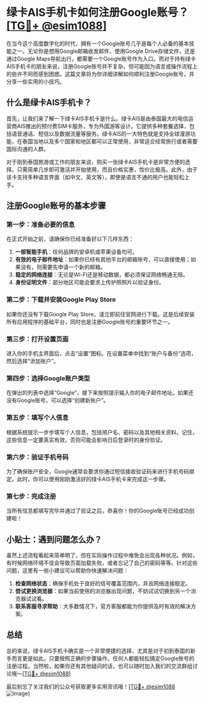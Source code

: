 # 绿卡AIS手机卡如何注册Google账号？[[TG💪+ @esim1088](https://t.me/s/esim1088)]

在当今这个高度数字化的时代，拥有一个Google账号几乎是每个人必备的基本技能之一。无论你是想用Google邮箱收发邮件、使用Google Drive存储文件，还是通过Google Maps导航出行，都需要一个Google账号作为入口。而对于持有绿卡AIS手机卡的朋友来说，注册Google账号并不复杂，但可能因为语言或操作流程上的些许不同而感到困惑。这篇文章将为你详细讲解如何顺利注册Google账号，并分享一些实用的小技巧。

## 什么是绿卡AIS手机卡？

首先，让我们来了解一下绿卡AIS手机卡是什么。绿卡AIS是由泰国最大的电信运营商AIS推出的预付费SIM卡服务，专为外国游客设计。它提供多种套餐选择，包括语音通话、短信以及数据流量等服务。绿卡AIS的一大特色就是支持全球漫游功能，在泰国当地以及多个国家和地区都可以正常使用，非常适合经常旅行或者需要国际沟通的人群。

对于刚到泰国旅游或工作的朋友来说，购买一张绿卡AIS手机卡是非常方便的选择。只需简单几步即可激活并开始使用，而且价格实惠，性价比极高。此外，由于该卡支持多种语言界面（如中文、英文等），即使是语言不通的用户也能轻松上手。

## 注册Google账号的基本步骤

### 第一步：准备必要的信息
在正式开始之前，请确保你已经准备好以下几样东西：
1. **一部智能手机**：任何品牌的安卓机或苹果设备均可。
2. **有效的电子邮件地址**：如果你已经有其他平台的邮箱账号，可以直接使用；如果没有，则需要先申请一个新的邮箱。
3. **稳定的网络连接**：无论是Wi-Fi还是移动数据，都必须保证网络畅通无阻。
4. **身份证明文件**：部分地区可能会要求上传护照照片以验证身份。

### 第二步：下载并安装Google Play Store
如果你还没有下载Google Play Store，请立即前往官网进行下载。这是后续安装所有应用程序的基础平台，同时也是注册Google账号的重要环节之一。

### 第三步：打开设置页面
进入你的手机主界面后，点击“设置”图标。在设置菜单中找到“账户与备份”选项，然后选择“添加账户”。

### 第四步：选择Google账户类型
在弹出的列表中选择“Google”，接下来按照提示输入你的电子邮件地址。如果还没有Google账号，可以选择“创建新账户”。

### 第五步：填写个人信息
根据系统提示一步步填写个人信息，包括用户名、密码以及其他相关资料。记住，这些信息一定要真实有效，否则可能会影响日后登录时的身份验证。

### 第六步：验证手机号码
为了确保账户安全，Google通常会要求你通过短信接收验证码来进行手机号码绑定。此时，你可以使用刚刚激活好的绿卡AIS手机卡来完成这一步骤。

### 第七步：完成注册
当所有信息都填写完毕并通过了验证之后，恭喜你！你的Google账号已经成功创建啦！

## 小贴士：遇到问题怎么办？

虽然上述流程看起来简单明了，但在实际操作过程中难免会出现各种状况。例如，有时候网络环境不佳会导致页面加载失败，或者忘记了自己的密码等等。针对这些问题，这里有一些小建议可以帮助你快速解决问题：

1. **检查网络状态**：确保手机处于良好的信号覆盖范围内，并且网络连接稳定。
2. **尝试更换浏览器**：如果当前使用的浏览器出现问题，不妨试试切换到另一个浏览器试试看。
3. **联系客服寻求帮助**：大多数情况下，官方客服都能为你提供及时有效的解决方案。

## 总结

总的来说，绿卡AIS手机卡确实是一个非常便捷的选择，尤其是对于初到泰国的新手而言更是如此。只要按照正确的步骤操作，任何人都能轻松搞定Google账号的注册过程。当然啦，如果你还有其他疑问的话，也可以随时加入我们的交流群组讨论哦～[[TG💪+ @esim1088](https://t.me/s/esim1088)]

最后别忘了关注我们的公众号获取更多实用资讯哦！[[TG💪+ @esim1088](https://t.me/s/esim1088) ![Image](https://i.postimg.cc/4NQfJmqS/Snipaste-2025-05-13-00-14-12.png)]